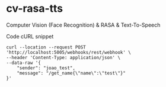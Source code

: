 # cv-rasa-tts
Computer Vision (Face Recognition) & RASA & Text-To-Speech


Code cURL snippet
```
curl --location --request POST 'http://localhost:5005/webhooks/rest/webhook' \
--header 'Content-Type: application/json' \
--data-raw '{
    "sender": "joao_test",
    "message": "/get_name{\"name\":\"test\"}"
}'
```
